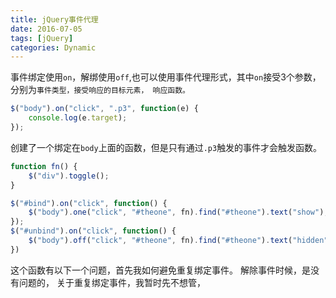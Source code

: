```yaml
---
title: jQuery事件代理
date: 2016-07-05
tags: [jQuery]
categories: Dynamic
---
```


事件绑定使用`on`，解绑使用`off`,也可以使用事件代理形式，其中`on`接受3个参数，分别为`事件类型，接受响应的目标元素， 响应函数。`

```javascript
$("body").on("click", ".p3", function(e) {
    console.log(e.target);
});
```

创建了一个绑定在`body`上面的函数，但是只有通过`.p3`触发的事件才会触发函数。

```javascript
function fn() {
    $("div").toggle();
}

$("#bind").on("click", function() {
    $("body").one("click", "#theone", fn).find("#theone").text("show");
});
$("#unbind").on("click", function() {
    $("body").off("click", "#theone", fn).find("#theone").text("hidden");
})
```

这个函数有以下一个问题，首先我如何避免重复绑定事件。
解除事件时候，是没有问题的，
关于重复绑定事件，我暂时先不想管，